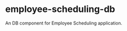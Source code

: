 employee-scheduling-db
======================

An DB component for Employee Scheduling application.
